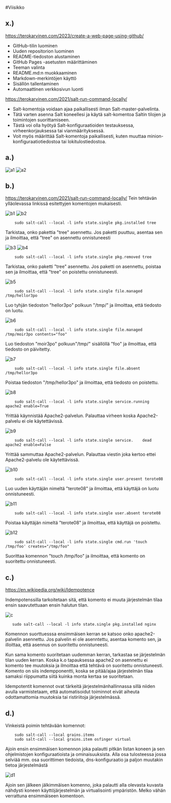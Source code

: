 #Viisikko

## x.)

https://terokarvinen.com/2023/create-a-web-page-using-github/

- GitHub-tilin luominen
- Uuden repositorion luominen
- README-tiedoston alustaminen
- GitHub Pages -asetusten määrittäminen
- Teeman valinta
- README.md:n muokkaaminen
- Markdown-merkintöjen käyttö
- Sisällön tallentaminen
- Automaattinen verkkosivun luonti

https://terokarvinen.com/2021/salt-run-command-locally/

- Salt-komentoja voidaan ajaa paikallisesti ilman Salt-master-palvelinta.
- Tätä varten asenna Salt koneellesi ja käytä salt-komentoa Saltin tilojen ja toimintojen suorittamiseen.
- Tästä voi olla hyötyä Salt-konfiguraatioiden testauksessa, virheenkorjauksessa tai vianmäärityksessä.
- Voit myös määrittää Salt-komentoja paikallisesti, kuten muuttaa minion-konfiguraatiotiedostoa tai lokitulostiedostoa.

## a.)

![a1](/kuvat/h1/a1.png)
![a2](/kuvat/h1/a2.png)

## b.)

https://terokarvinen.com/2021/salt-run-command-locally/
Tein tehtävän ylläolevassa linkissä esitettyjen komentojen mukaisesti.

![b1](/kuvat/h1/b1.png)
![b2](/kuvat/h1/b2.png)

```
    sudo salt-call --local -l info state.single pkg.installed tree
```

Tarkistaa, onko pakettia "tree" asennettu. Jos paketti puuttuu, asentaa sen ja ilmoittaa, että "tree" on asennettu onnistuneesti

![b3](/kuvat/h1/b3.png)
![b4](/kuvat/h1/b4.png)

```
    sudo salt-call --local -l info state.single pkg.removed tree
```

Tarkistaa, onko paketti "tree" asennettu. Jos paketti on asennettu, poistaa sen ja ilmoittaa, että "tree" on poistettu onnistuneesti.

![b5](/kuvat/h1/b5.png)

```
    sudo salt-call --local -l info state.single file.managed /tmp/hellor3po
```

Luo tyhjän tiedoston "hellor3po" polkuun "/tmp/" ja ilmoittaa, että tiedosto on luotu.

![b6](/kuvat/h1/b6.png)

```
    sudo salt-call --local -l info state.single file.managed /tmp/moir3po contents="foo"
```

Luo tiedoston "moir3po" polkuun"/tmp/" sisällöllä "foo" ja ilmoittaa, että tiedosto on päivitetty.

![b7](/kuvat/h1/b7.png)

```
    sudo salt-call --local -l info state.single file.absent /tmp/hellor3po
```

Poistaa tiedoston "/tmp/hellor3po" ja ilmoittaa, että tiedosto on poistettu.

![b8](/kuvat/h1/b8.png)

```
    sudo salt-call --local -l info state.single service.running apache2 enable=True
```

Yrittää käynnistää Apache2-palvelun. Palauttaa virheen koska Apache2-palvelu ei ole käytettävissä.

![b9](/kuvat/h1/b9.png)

```
    sudo salt-call --local -l info state.single service.    dead apache2 enable=False
```

Yrittää sammuttaa Apache2-palvelun. Palauttaa viestin joka kertoo ettei Apache2-palvelu ole käytettävissä.

![b10](/kuvat/h1/b10.png)

```
    sudo salt-call --local -l info state.single user.present terote08
```

Luo uuden käyttäjän nimeltä "terote08" ja ilmoittaa, että käyttäjä on luotu onnistuneesti.

![b11](/kuvat/h1/b11.png)

```
    sudo salt-call --local -l info state.single user.absent terote08
```

Poistaa käyttäjän nimeltä "terote08" ja ilmoittaa, että käyttäjä on poistettu.

![b12](/kuvat/h1/b12.png)

```
    sudo salt-call --local -l info state.single cmd.run 'touch /tmp/foo' creates="/tmp/foo"
```

Suorittaa komennon "touch /tmp/foo" ja ilmoittaa, että komento on suoritettu onnistuneesti.

## c.)

https://en.wikipedia.org/wiki/Idempotence

Indempotenssilla tarkoitetaan sitä, että komento ei muuta järjestelmän tilaa ensin saavutettuaan ensin halutun tilan.

![c](/kuvat/h1/c.png)

```
   sudo salt-call --local -l info state.single pkg.installed nginx
```

Komennon suorttuesssa ensimmäisen kerran se katsoo onko apache2-palvelin asennettu. Jos palvelin ei ole asenntettu, asentaa komento sen, ja illoittaa, että asennus on suoritettu onnistuneesti.

Kun sama komento suoritetaan uudemman kerran, tarkastaa se järjestelmän tilan uuden kerran. Koska k.o tapauksessa apache2 on asennettu ei komento tee muutoksia ja ilmoittaa että tehtävä on suoritettu onnistuneesti. Komento on siis indempponentti, koska se pitää/ajaa järjestelmän tilaa samaksi riippumatta siitä kuinka monta kertaa se suoritetaan.

Idempotentit komennot ovat tärkeitä järjestelmänhallinnassa sillä niiden avulla varmistetaam, että automatisoidut toiminnot eivät aiheuta odottamattomia muutoksia tai ristiriitoja järjestelmässä.

## d.)

Vinkeistä poimin tehtävään komennot:

```
    sudo salt-call --local grains.items
    sudo salt-call --local grains.item osfinger virtual
```

Ajoin ensin ensimmäisen komennon joka palautti pitkän listan koneen ja sen ohjelmistojen konfiguraatioista ja ominaisuuksista. Alla osa tulosteessa jossa selviää mm. osa suorittimen tiedoista, dns-konfiguraatio ja paljon muutakin tietoa järjestelmästä

![d1](/kuvat/h1/d1.png)

Ajoin sen jälkeen jälkimmäisen komenno, joka palautti alla olevasta kuvasta nähdysti koneen käyttöjärjestelmän ja virtualisointi ympäristön.
Melko vähän verrattuna ensimmäiseen komentoon.
